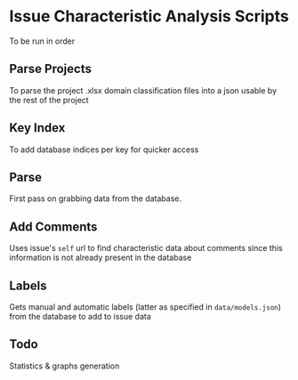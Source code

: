 # Issue Characteristic Analysis Scripts

To be run in order

## Parse Projects

To parse the project .xlsx domain classification files into a json usable by the rest of the project

## Key Index

To add database indices per key for quicker access

## Parse

First pass on grabbing data from the database.

## Add Comments

Uses issue's `self` url to find characteristic data about comments since this information is not already present in the database

## Labels

Gets manual and automatic labels (latter as specified in `data/models.json`) from the database to add to issue data

## Todo

Statistics & graphs generation